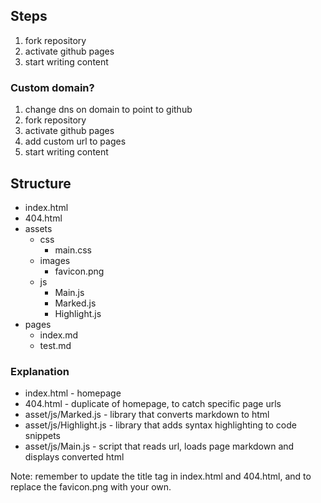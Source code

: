 ## Steps

1. fork repository
2. activate github pages
3. start writing content

### Custom domain?

1. change dns on domain to point to github
2. fork repository
3. activate github pages
4. add custom url to pages
5. start writing content

## Structure
 
 - index.html
 - 404.html
 - assets
     - css
         - main.css
     - images
         - favicon.png
     - js
         - Main.js
         - Marked.js
         - Highlight.js
 - pages
     - index.md
     - test.md

### Explanation

- index.html - homepage
- 404.html - duplicate of homepage, to catch specific page urls
- asset/js/Marked.js - library that converts markdown to html
- asset/js/Highlight.js - library that adds syntax highlighting to code snippets
- asset/js/Main.js - script that reads url, loads page markdown and displays converted html

Note: remember to update the title tag in index.html and 404.html, and to replace the favicon.png with your own.